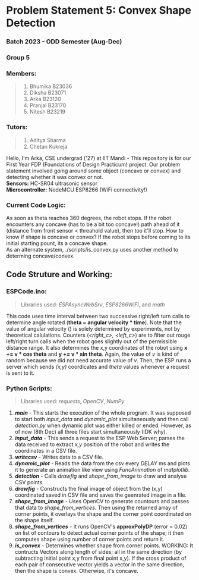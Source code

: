 # Problem Statement 5: Convex Shape Detection
### Batch 2023 - ODD Semester (Aug-Dec)
### Group 5
### Members:
> 1. Bhumika B23036
> 2. Diksha B23071
> 3. Arka B23120
> 4. Pranjal B23170
> 5. Nitesh B23219

### Tutors:
> 1. Aditya Sharma
> 2. Chetan Kukreja

Hello, I'm Arka, CSE undergrad ('27) at IIT Mandi - This repository is for our First Year FDP (Foundations of Design Practicum) project. Our problem statement involved going around some object (concave or convex) and detecting whether it was convex or not.  
**Sensors:** HC-SR04 ultrasonic sensor  
**Microcontroller:** NodeMCU ESP8266 (WiFi connectivity!)  

### Current Code Logic:
As soon as theta reaches 360 degrees, the robot stops. If the robot encounters any concave (has to be a bit too concave!) path ahead of it (distance from front sensor < threahold value), then too it'll stop. How to know if shape is concave or convex? If the robot stops before coming to its initial starting pount, its a concave shape.  
As an alternate system, ./scripts/is_convex.py uses another method to determing concave/convex.  

## Code Struture and Working:

### ESPCode.ino:
> Libraries used: *ESPAsyncWebSrv*, *ESP8266WiFi*, and *math*

This code uses time interval between two successive right/left turn calls to determine angle rotated (**theta = angular velocity * time**). Note that the value of angular velocity (<thetapersec>) is solely determined by experiments, not by theoretical calulations. Counters (*<right_c>, <left_c>*) are to filter out rouge left/right turn calls when the robot goes slightly out of the permissible distance range. It also determines the x,y coordinates of the robot using **x += v * cos theta** and **y += v * sin theta**. Again, the value of *v* is kind of random because we did not need accurate value of *v*. Then, the ESP runs a server which sends *(x,y)* coordicates and *theta* values whenever a request is sent to it.

### Python Scripts:
> Libraries used: *requests*, *OpenCV*, *NumPy*

1. ***main*** - This starts the execution of the whole program. It was supposed to start both *input_data* and *dynamic_plot* simultaneously and then call *detection.py* when dynamic plot was either killed or ended. However, as of now (8th Dec) all three files start simultaneously (IDK why).
2. ***input_data*** - This sends a request to the ESP Web Server; parses the data received to extract *x,y* position of the robot and writes the coordinates in a CSV file.
3. ***writecsv*** - Writes data to a CSV file.
4. ***dynamic_plot*** - Reads the data from the csv every *DELAY* ms and plots it to generate an animation like view using *FuncAnimation* of *matplotlib*.
5. ***detection*** - Calls *drawfig* and *shape_from_image* to draw and analyse CSV points.
6. ***drawfig*** - Constructs the final image of object from the (x,y) coordinated saved in CSV file and saves the geenrated image in a file.
7. ***shape_from_image*** - Uses OpenCV to generate countours and passes that data to *shape_from_vertices*. Then using the returned array of corner points, it overlays the shape and the corner point coordinated on the shape itself.
8. ***shape_from_vertices*** - It runs OpenCV's **approxPolyDP** (error = 0.02) on list of contours to detect actual corner points of the shape; it then computes shape using number of corner points and return it.
9. ***is_convex*** - Determines whether shape from corner points. WORKING: It contructs Vectors along length of sides; all in the same direction (by subtracting initial point x,y from final point x,y). If the cross product of each pair of consecutive vector yields a vector in the same direction, then the shape is convex. Otherwise, it's concave.
